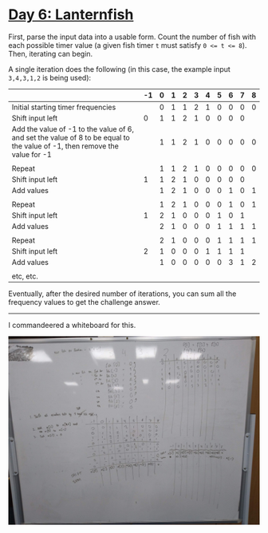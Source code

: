 # [Day 6: Lanternfish](https://adventofcode.com/2021/day/6)

First, parse the input data into a usable form. Count the number of fish with each possible timer value (a given fish timer `t` must satisfy `0 <= t <= 8`). Then, iterating can begin.

A single iteration does the following (in this case, the example input `3,4,3,1,2` is being used):

|                                                                                                                            | -1  | 0   | 1   | 2   | 3   | 4   | 5   | 6   | 7   | 8   |
| -------------------------------------------------------------------------------------------------------------------------- | --- | --- | --- | --- | --- | --- | --- | --- | --- | --- |
| Initial starting timer frequencies                                                                                         |     | 0   | 1   | 1   | 2   | 1   | 0   | 0   | 0   | 0   |
| Shift input left                                                                                                           | 0   | 1   | 1   | 2   | 1   | 0   | 0   | 0   | 0   |     |
| Add the value of -1 to the value of 6, and set the value of 8 to be equal to the value of -1, then remove the value for -1 |     | 1   | 1   | 2   | 1   | 0   | 0   | 0   | 0   | 0   |
|                                                                                                                            |     |     |     |     |     |     |     |     |     |     |
| Repeat                                                                                                                     |     | 1   | 1   | 2   | 1   | 0   | 0   | 0   | 0   | 0   |
| Shift input left                                                                                                           | 1   | 1   | 2   | 1   | 0   | 0   | 0   | 0   | 0   |     |
| Add values                                                                                                                 |     | 1   | 2   | 1   | 0   | 0   | 0   | 1   | 0   | 1   |
|                                                                                                                            |     |     |     |     |     |     |     |     |     |     |
| Repeat                                                                                                                     |     | 1   | 2   | 1   | 0   | 0   | 0   | 1   | 0   | 1   |
| Shift input left                                                                                                           | 1   | 2   | 1   | 0   | 0   | 0   | 1   | 0   | 1   |     |
| Add values                                                                                                                 |     | 2   | 1   | 0   | 0   | 0   | 1   | 1   | 1   | 1   |
|                                                                                                                            |     |     |     |     |     |     |     |     |     |     |
| Repeat                                                                                                                     |     | 2   | 1   | 0   | 0   | 0   | 1   | 1   | 1   | 1   |
| Shift input left                                                                                                           | 2   | 1   | 0   | 0   | 0   | 1   | 1   | 1   | 1   |     |
| Add values                                                                                                                 |     | 1   | 0   | 0   | 0   | 0   | 0   | 3   | 1   | 2   |
|                                                                                                                            |     |     |     |     |     |     |     |     |     |     |
| etc, etc.                                                                                                                  |     |     |     |     |     |     |     |     |     |     |

Eventually, after the desired number of iterations, you can sum all the frequency values to get the challenge answer.

---

I commandeered a whiteboard for this.

![whiteboard](whiteboard.jpg)